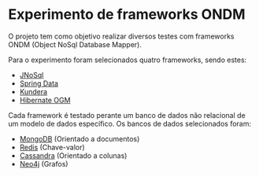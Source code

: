# Experimento de frameworks ONDM

O projeto tem como objetivo realizar diversos testes com frameworks ONDM (Object NoSql Database Mapper).

Para o experimento foram selecionados quatro frameworks, sendo estes:

* [JNoSql](http://www.jnosql.org/)
* [Spring Data](https://spring.io/projects/spring-data)
* [Kundera](https://github.com/Impetus/Kundera)
* [Hibernate OGM](http://hibernate.org/ogm/)

Cada framework é testado perante um banco de dados não relacional de um modelo de dados  específico. Os bancos de dados selecionados foram:

* [MongoDB](https://www.mongodb.com/1) (Orientado a documentos)
* [Redis](https://redis.io/) (Chave-valor)
* [Cassandra](https://cassandra.apache.org/) (Orientado a colunas)
* [Neo4j](https://neo4j.com/) (Grafos)
